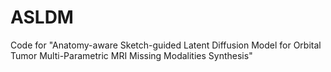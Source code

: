 # ASLDM
Code for "Anatomy-aware Sketch-guided Latent Diffusion Model for Orbital Tumor Multi-Parametric MRI Missing Modalities Synthesis"
